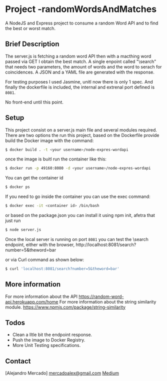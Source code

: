 # Project -randomWordsAndMatches
A NodeJS and Express project to consume a random Word API and to find the best or worst match.

## Brief Description

The server.js is fetching a random word API then with a macthing word passed via GET I obtain the best match.
A single enpoint called "\search" that needs two parameters, the amount of words and the word to serach for coincidences.
A JSON and a YAML file are generated with the response.

For testing purposes I used Jasmine, unitl now there is only 1 spec. 
And finally the dockerfile is included, the internal and extrenal port defined is `8081`.

No front-end until this point.

## Setup
This project consist on a server.js main file and several modules required.
There are two options the run this project, based on the Dockerfile provide build the Docker image with the command:
```sh
$ docker build . -t <your username>/node-expres-wordapi
```
once the image is buitl run the container like this:
```sh
$ docker run -p 49160:8080 -d <your username>/node-expres-wordapi
```
You can get the container id
```sh
$ docker ps
```
If you need to go inside the container you can use the exec command: 
```sh
$ docker exec -it <container id> /bin/bash
```
or based on the package.json you can install it using npm init, afetra that just run
```sh
$ node server.js
```
Once the local server is running on port `8081` you can test the \search endpoint, either with the browser, 
http://localhost:8081/search?number=5&theword=bar

or via Curl command as shown below:
```sh
$ curl 'localhost:8081/search?number=5&theword=bar'
```

## More information
For more information about the API 
https://random-word-api.herokuapp.com/home
For more information about the string similarity module.
https://www.npmjs.com/package/string-similarity

## Todos 
  - Clean a lltle bit the endpoint response.
  - Push the image to Docker Registry.
  - More Unit Testing specifications.
  
## Contact  
[Alejandro Mercado] mercadoalex@gmail.com 
[Medium]

[Medium]: <https://alexmarket.medium.com/>  
